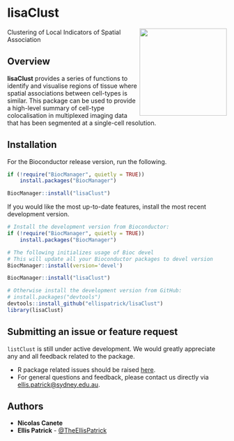 # lisaClust

<img src="https://raw.githubusercontent.com/ellispatrick/lisaClust/master/inst/lisaClust_sticker_ai_upscaled.png" align="right" width="200" />

Clustering of Local Indicators of Spatial Association

## Overview


**lisaClust** provides a series of functions to identify and visualise 
    regions of tissue where spatial associations between cell-types is similar.
    This package can be used to provide a high-level summary of cell-type 
    colocalisation in multiplexed imaging data that has been segmented at a 
    single-cell resolution.

## Installation


For the Bioconductor release version, run the following.
```r
if (!require("BiocManager", quietly = TRUE))
    install.packages("BiocManager")

BiocManager::install("lisaClust")
```

If you would like the most up-to-date features, install the most recent development version.
```r
# Install the development version from Bioconductor:
if (!require("BiocManager", quietly = TRUE))
    install.packages("BiocManager")

# The following initializes usage of Bioc devel
# This will update all your Bioconductor packages to devel version
BiocManager::install(version='devel')

BiocManager::install("lisaClust")

# Otherwise install the development version from GitHub:
# install.packages("devtools")
devtools::install_github("ellispatrick/lisaClust")
library(lisaClust)
```
## Submitting an issue or feature request

`listClust` is still under active development. We would greatly appreciate any and 
all feedback related to the package.

* R package related issues should be raised [here](https://github.com/ellispatrick/listClust/issues).
* For general questions and feedback, please contact us directly via [ellis.patrick@sydney.edu.au](mailto:ellis.patrick@sydney.edu.au).


## Authors

* **Nicolas Canete**
* **Ellis Patrick**  - [@TheEllisPatrick](https://twitter.com/TheEllisPatrick)

